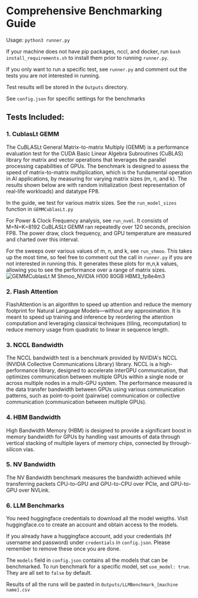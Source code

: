 # Comprehensive Benchmarking Guide

Usage: `python3 runner.py`

If your machine does not have pip packages, nccl, and docker, run `bash install_requirements.sh` to install them prior to running `runner.py`. 

If you only want to run a specific test, see  `runner.py` and comment out the tests you are not interested in running. 

Test results will be stored in the `Outputs` directory.

See `config.json` for specific settings for the benchmarks

## Tests Included: 

### 1. CublasLt GEMM
The CuBLASLt General Matrix-to-matrix Multiply (GEMM) is a performance evaluation test for the CUDA Basic Linear Algebra Subroutines (CuBLAS) library for matrix and vector operations that leverages the parallel processing capabilities of GPUs. The benchmark is designed to assess the speed of matrix-to-matrix multiplication, which is the fundamental operation in AI applications, by measuring for varying matrix sizes (m, n, and k). The results shown below are with random initialization (best representation of real-life workloads) and datatype FP8.

In the guide, we test for various matrix sizes. See the `run_model_sizes` function in `GEMMCublasLt.py`

For Power & Clock Frequency analysis, see `run_nvml`. It consists of M=N=K=8192 CuBLASLt GEMM ran repeatedly over 120 seconds, precision FP8. The power draw, clock frequency, and GPU temperature are measured and charted over this interval. 

For the sweeps over various values of m, n, and k, see `run_shmoo`. This takes up the most time, so feel free to comment out the call in `runner.py` if you are not interested in running this. It generates these plots for m,n,k values, allowing you to see the performance over a range of matrix sizes.
![GEMMCublasLt M Shmoo_NVIDIA H100 80GB HBM3_fp8e4m3](https://github.com/user-attachments/assets/052f2f6f-c6ea-4ae4-b9a1-b2575cf576fd)

### 2. Flash Attention
FlashAttention is an algorithm to speed up attention and reduce the memory footprint for Natural Language Models—without any approximation. It is meant to speed up training and inference by reordering the attention computation and leveraging classical techniques (tiling, recomputation) to reduce memory usage from quadratic to linear in sequence length. 

### 3. NCCL Bandwidth

The NCCL bandwidth test is a benchmark provided by NVIDIA's NCCL (NVIDIA Collective Communications Library) library. NCCL is a high-performance library, designed to accelerate interGPU communication, that optimizes communication between multiple GPUs within a single node or across multiple nodes in a multi-GPU system. 
The performance measured is the data transfer bandwidth between GPUs using various communication patterns, such as point-to-point (pairwise) communication or collective communication (communication between multiple GPUs). 

### 4. HBM Bandwidth
High Bandwidth Memory (HBM) is designed to provide a significant boost in memory bandwidth for GPUs by handling vast amounts of data through vertical stacking of multiple layers of memory chips, connected by through-silicon vias. 

### 5. NV Bandwidth
The NV Bandwidth benchmark measures the bandwidth achieved while transferring packets CPU-to-GPU and GPU-to-CPU over PCIe, and GPU-to-GPU over NVLink. 

### 6. LLM Benchmarks

You need huggingface credentials to download all the model weigths. Visit huggingface.co to create an account and obtain access to the models.

If you already have a huggingface account, add your credentials (hf username and password) under `credentials` in `config.json`. Please remember to remove these once you are done.

 The `models` field in `config.json` contains all the models that can be benchmarked. To run benchmark for a specific model, set `use_model: true`. They are all set to `false` by default.

 Results of all the runs will be pasted in `Outputs/LLMBenchmark_[machine name].csv`
